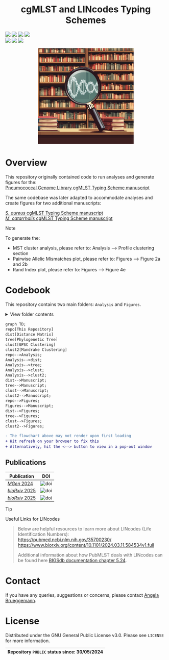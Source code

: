 <h1 align="center">
 cgMLST and LINcodes Typing Schemes
</h1>

![](https://img.shields.io/badge/R-276DC3?style=for-the-badge&logo=r&logoColor=white)
![](https://img.shields.io/badge/RStudio-75AADB?style=for-the-badge&logo=RStudio&logoColor=white)
![](https://img.shields.io/badge/Shell_Script-121011?style=for-the-badge&logo=gnu-bash&logoColor=white)
![](https://img.shields.io/badge/GitHub-100000?style=for-the-badge&logo=github&logoColor=white)  
![](https://img.shields.io/badge/Repository_created:-29_May_2024-green)
![](https://img.shields.io/badge/Last_update:-04_June_2025-black)
![](https://img.shields.io/badge/PUBLIC-green)

<p align="center">
  <img width="300" height="300" src=pgl.png>
</p>

# Overview
This repository originally contained code to run analyses and generate figures for the:  
<a href=https://www.microbiologyresearch.org/content/journal/mgen/10.1099/mgen.0.001280>Pneumococcal Genome Library cgMLST Typing Scheme manuscript</a>
</p>  
The same codebase was later adapted to accommodate analyses and create figures for two additional manuscripts:

<a href=https://www.biorxiv.org/content/10.1101/2025.03.29.646111v1>*S. aureus* cgMLST Typing Scheme manuscript</a>  
 <a href=https://www.biorxiv.org/content/10.1101/2025.04.30.651387v1>*M. catarrhalis* cgMLST Typing Scheme manuscript</a>



> [!NOTE]  
> To generate the:  
>* MST cluster analysis, please refer to: Analysis --> Profile clustering section  
>* Pairwise Allelic Mismatches plot, please refer to: Figures --> Figure 2a and 2b  
>* Rand Index plot, please refer to: Figures --> Figure 4e
>

 

# Codebook
This repository contains two main folders: `Analysis` and `Figures`. 

<details>
<summary>View folder contents</summary>
<ol>
  <li>Analysis - contains the code used to generate:</li>
  <ol>
      <li>the distance matrix</li>
      <li>the phylogenetic tree</li>
    <li>GPSC and Mandrake clustering</li>
    </ol>
  <li>Figures - contains the R code  used to generate main and supplementary figures</li>
</ol>
</details>


```mermaid
graph TD;
repo[This Repository]
dist[Distance Matrix]
tree[Phylogenetic Tree]
clust[GPSC Clustering]
clust2[Mandrake Clustering]
repo-->Analysis;
Analysis-->dist;
Analysis-->tree;
Analysis-->clust;
Analysis-->clust2;
dist-->Manuscript;
tree-->Manuscript;
clust-->Manuscript;
clust2-->Manuscript;
repo-->Figures;
Figures-->Manuscript;
dist-->Figures;
tree-->Figures;
clust-->Figures;
clust2-->Figures;
```
```diff
- The flowchart above may not render upon first loading
+ Hit refresh on your browser to fix this
+ Alternatively, hit the <--> button to view in a pop-out window
```




































## Publications
|**Publication**|**DOI**|
|-------------------------------|------|
|[*MGen* 2024](https://www.microbiologyresearch.org/content/journal/mgen/10.1099/mgen.0.001280)|![doi](https://img.shields.io/badge/DOI-https://doi.org/10.1099/mgen.0.001280-blue)|  
|[*bioRxiv* 2025](https://www.biorxiv.org/content/10.1101/2025.03.29.646111v1)|![doi](https://img.shields.io/badge/DOI-https://doi.org/10.1101/2025.03.29.646111-blue)| 
|[*bioRxiv* 2025](https://www.biorxiv.org/content/10.1101/2025.04.30.651387v1)|![doi](https://img.shields.io/badge/DOI-https://doi.org/10.1101/2025.04.30.651387-blue)|  
>[!TIP]
Useful Links for LINcodes
>
>Below are helpful resources to learn more about LINcodes (Life Identification Numbers):   
>https://pubmed.ncbi.nlm.nih.gov/35700230/  
>https://www.biorxiv.org/content/10.1101/2024.03.11.584534v1.full
>
>Additional information about how PubMLST deals with LINcodes can be found here [BIGSdb documentation chapter 5.24](https://readthedocs.org/projects/bigsdb/downloads/pdf/latest/).

# Contact
If you have any queries, suggestions or concerns, please contact [Angela Brueggemann](mailto:angela.brueggemann@ndph.ox.ac.uk).  

# License
Distributed under the GNU General Public License v3.0. Please see `LICENSE` for more information.

|Repository `PUBLIC` status since: 30/05/2024|
|--------------------------------------------|
